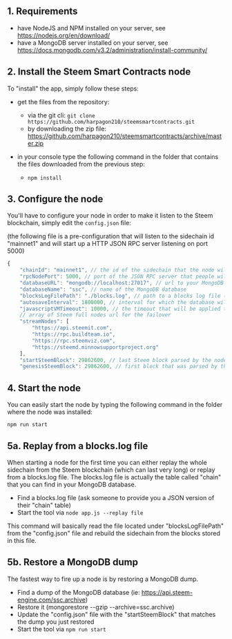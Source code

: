 


## 1. Requirements
- have NodeJS and NPM installed on your server, see https://nodejs.org/en/download/
- have a MongoDB server installed on your server, see https://docs.mongodb.com/v3.2/administration/install-community/

## 2. Install the Steem Smart Contracts node
To "install" the app, simply follow these steps:
- get the files from the repository: 
	- via the git cli: ```git clone https://github.com/harpagon210/steemsmartcontracts.git```
	- by downloading the zip file: https://github.com/harpagon210/steemsmartcontracts/archive/master.zip

- in your console type the following command in the folder that contains the files downloaded from the previous step:
	- ```npm install```

## 3. Configure the node
You'll have to configure your node in order to make it listen to the Steem blockchain, simply edit the ```config.json``` file: 

(the following file is a pre-configuration that will listen to the sidechain id "mainnet1" and will start up a HTTP JSON RPC server listening on port 5000)

```js
{
    "chainId": "mainnet1", // the id of the sidechain that the node will listen to
    "rpcNodePort": 5000, // port of the JSON RPC server that people will use to retrieve data from your node
    "databaseURL": "mongodb://localhost:27017", // url to your MongoDB server
    "databaseName": "ssc", // name of the MongoDB database
    "blocksLogFilePath": "./blocks.log", // path to a blocks log file (used with the replay function)
    "autosaveInterval": 1800000, // interval for which the database will be saved, in milliseconds, if 0, the autosave will be deactivated
    "javascriptVMTimeout": 10000, // the timeout that will be applied to the JavaScript virtual machine, needs to be the same on all the nodes of the sidechain
    // array of Steem full nodes url for the failover
    "streamNodes": [
        "https://api.steemit.com",
        "https://rpc.buildteam.io",
        "https://rpc.steemviz.com",
        "https://steemd.minnowsupportproject.org"
    ],
    "startSteemBlock": 29862600, // last Steem block parsed by the node
    "genesisSteemBlock": 29862600, // first block that was parsed by the sidechain, needs to be the same on all nodes listening to the sidechain id previously defined
```

## 4. Start the node
You can easily start the node by typing the following command in the folder where the node was installed:

```npm run start```

## 5a. Replay from a blocks.log file
When starting a node for the first time you can either replay the whole sidechain from the Steem blockchain (which can last very long) or replay from a blocks.log file.
The blocks.log file is actually the table called "chain" that you can find in your MongoDB database.

- Find a blocks.log file (ask someone to provide you a JSON version of their "chain" table)
- Start the tool via ```node app.js --replay file```

This command will basically read the file located under "blocksLogFilePath" from the "config.json" file and rebuild the sidechain from the blocks stored in this file.

## 5b. Restore a MongoDB dump
The fastest way to fire up a node is by restoring a MongoDB dump.

- Find a dump of the MongoDB database (ie: https://api.steem-engine.com/ssc.archive)
- Restore it (mongorestore --gzip --archive=ssc.archive)
- Update the "config.json" file with the "startSteemBlock" that matches the dump you just restored
- Start the tool via ```npm run start```